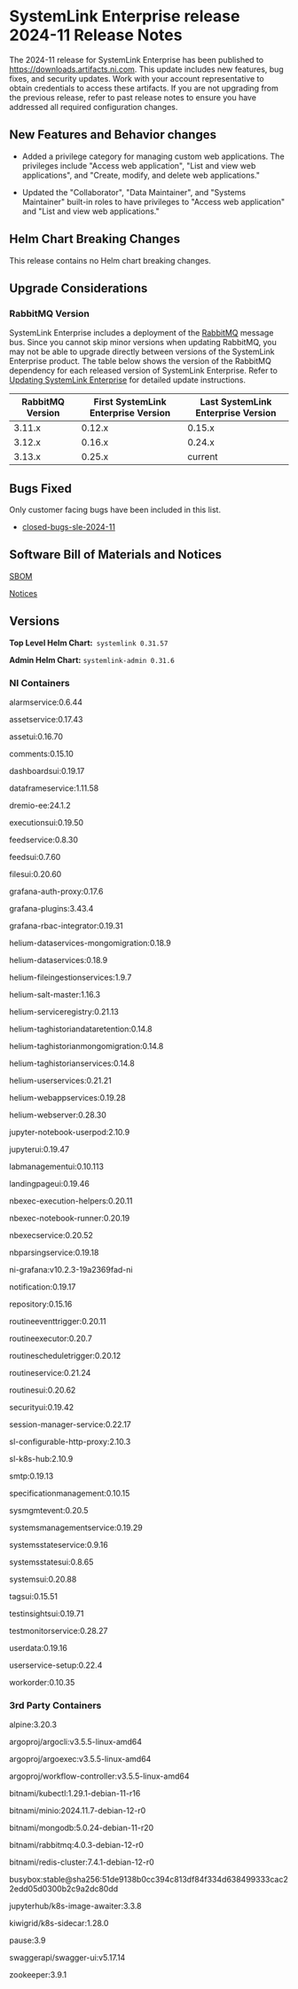 # SystemLink Enterprise release 2024-11 Release Notes

The 2024-11 release for SystemLink Enterprise has been published to <https://downloads.artifacts.ni.com>. This update includes new features, bug fixes, and security updates. Work with your account representative to obtain credentials to access these artifacts. If you are not upgrading from the previous release, refer to past release notes to ensure you have addressed all required configuration changes.

## New Features and Behavior changes

- Added a privilege category for managing custom web applications. The privileges include "Access web application", "List and view web applications", and "Create, modify, and delete web applications."

- Updated the "Collaborator", "Data Maintainer", and "Systems Maintainer" built-in roles to have privileges to "Access web application" and "List and view web applications."

## Helm Chart Breaking Changes

This release contains no Helm chart breaking changes.

## Upgrade Considerations

### RabbitMQ Version

SystemLink Enterprise includes a deployment of the [RabbitMQ](https://www.rabbitmq.com/) message bus. Since you cannot skip minor versions when updating RabbitMQ, you may not be able to upgrade directly between versions of the SystemLink Enterprise product. The table below shows the version of the RabbitMQ dependency for each released version of SystemLink Enterprise. Refer to [Updating SystemLink Enterprise](https://www.ni.com/docs/en-US/bundle/systemlink-enterprise/page/updating-systemlink-enterprise.html) for detailed update instructions.

| RabbitMQ Version | First SystemLink Enterprise Version | Last SystemLink Enterprise Version |
|------------------|-------------------------------------|------------------------------------|
| 3.11.x           | 0.12.x                              | 0.15.x                             |
| 3.12.x           | 0.16.x                              | 0.24.x                             |
| 3.13.x           | 0.25.x                              | current                            |

## Bugs Fixed

Only customer facing bugs have been included in this list.

- [closed-bugs-sle-2024-11](https://github.com/ni/install-systemlink-enterprise/tree/2024-11/release-notes/2024-11/closed-bugs-sle-2024-11.xlsx)

## Software Bill of Materials and Notices

[SBOM](https://github.com/ni/install-systemlink-enterprise/tree/2024-11/release-notes/2024-11/sbom)

[Notices](https://github.com/ni/install-systemlink-enterprise/tree/2024-11/release-notes/2024-11/notices)

## Versions

**Top Level Helm Chart:** `systemlink 0.31.57`

**Admin Helm Chart:** `systemlink-admin 0.31.6`

### NI Containers

alarmservice:0.6.44

assetservice:0.17.43

assetui:0.16.70

comments:0.15.10

dashboardsui:0.19.17

dataframeservice:1.11.58

dremio-ee:24.1.2

executionsui:0.19.50

feedservice:0.8.30

feedsui:0.7.60

filesui:0.20.60

grafana-auth-proxy:0.17.6

grafana-plugins:3.43.4

grafana-rbac-integrator:0.19.31

helium-dataservices-mongomigration:0.18.9

helium-dataservices:0.18.9

helium-fileingestionservices:1.9.7

helium-salt-master:1.16.3

helium-serviceregistry:0.21.13

helium-taghistoriandataretention:0.14.8

helium-taghistorianmongomigration:0.14.8

helium-taghistorianservices:0.14.8

helium-userservices:0.21.21

helium-webappservices:0.19.28

helium-webserver:0.28.30

jupyter-notebook-userpod:2.10.9

jupyterui:0.19.47

labmanagementui:0.10.113

landingpageui:0.19.46

nbexec-execution-helpers:0.20.11

nbexec-notebook-runner:0.20.19

nbexecservice:0.20.52

nbparsingservice:0.19.18

ni-grafana:v10.2.3-19a2369fad-ni

notification:0.19.17

repository:0.15.16

routineeventtrigger:0.20.11

routineexecutor:0.20.7

routinescheduletrigger:0.20.12

routineservice:0.21.24

routinesui:0.20.62

securityui:0.19.42

session-manager-service:0.22.17

sl-configurable-http-proxy:2.10.3

sl-k8s-hub:2.10.9

smtp:0.19.13

specificationmanagement:0.10.15

sysmgmtevent:0.20.5

systemsmanagementservice:0.19.29

systemsstateservice:0.9.16

systemsstatesui:0.8.65

systemsui:0.20.88

tagsui:0.15.51

testinsightsui:0.19.71

testmonitorservice:0.28.27

userdata:0.19.16

userservice-setup:0.22.4

workorder:0.10.35

### 3rd Party Containers

alpine:3.20.3

argoproj/argocli:v3.5.5-linux-amd64

argoproj/argoexec:v3.5.5-linux-amd64

argoproj/workflow-controller:v3.5.5-linux-amd64

bitnami/kubectl:1.29.1-debian-11-r16

bitnami/minio:2024.11.7-debian-12-r0

bitnami/mongodb:5.0.24-debian-11-r20

bitnami/rabbitmq:4.0.3-debian-12-r0

bitnami/redis-cluster:7.4.1-debian-12-r0

busybox:stable@sha256:51de9138b0cc394c813df84f334d638499333cac22edd05d0300b2c9a2dc80dd

jupyterhub/k8s-image-awaiter:3.3.8

kiwigrid/k8s-sidecar:1.28.0

pause:3.9

swaggerapi/swagger-ui:v5.17.14

zookeeper:3.9.1
